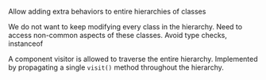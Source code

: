 Allow adding extra behaviors to entire hierarchies of classes

We do not want to keep modifying every class in the hierarchy.
Need to access non-common aspects of these classes.
Avoid type checks, instanceof


A component visitor is allowed to traverse the entire hierarchy.
Implemented by propagating a single `visit()` method throughout the hierarchy.